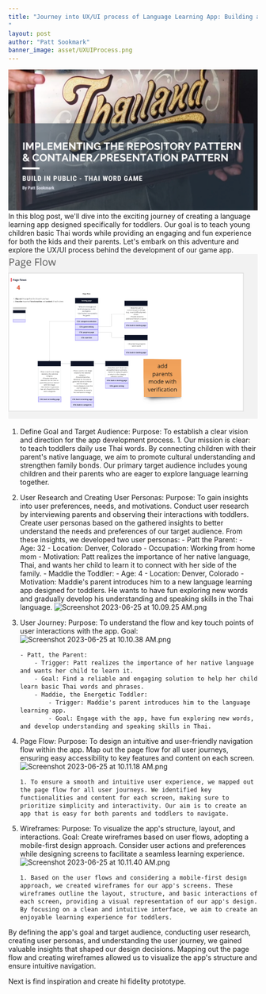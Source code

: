 ```yaml
---
title: "Journey into UX/UI process of Language Learning App: Building a Thai Word Game
"
layout: post
author: "Patt Sookmark"
banner_image: asset/UXUIProcess.png
---
```


<img class="blog-banner" src="/asset/blog-patterns.png" alt="blog-patterns" />
In this blog post, we'll dive into the exciting journey of creating a language learning app designed specifically for toddlers. Our goal is to teach young children basic Thai words while providing an engaging and fun experience for both the kids and their parents. Let's embark on this adventure and explore the UX/UI process behind the development of our game app.
<img class="screenshot" src="/asset/UX/Screenshot 2023-06-25 at 10.11.07 AM.png" alt="UX Process" />

1.  Define Goal and Target Audience:
    Purpose: To establish a clear vision and direction for the app development process. 1. Our mission is clear: to teach toddlers daily use Thai words. By connecting children with their parent's native language, we aim to promote cultural understanding and strengthen family bonds. Our primary target audience includes young children and their parents who are eager to explore language learning together.

2.  User Research and Creating User Personas:
    Purpose: To gain insights into user preferences, needs, and motivations. Conduct user research by interviewing parents and observing their interactions with toddlers. Create user personas based on the gathered insights to better understand the needs and preferences of our target audience. From these insights, we developed two user personas: - Patt the Parent: - Age: 32 - Location: Denver, Colorado - Occupation: Working from home mom - Motivation: Patt realizes the importance of her native language, Thai, and wants her child to learn it to connect with her side of the family. - Maddie the Toddler: - Age: 4 - Location: Denver, Colorado - Motivation: Maddie's parent introduces him to a new language learning app designed for toddlers. He wants to have fun exploring new words and gradually develop his understanding and speaking skills in the Thai language.
    ![Screenshot 2023-06-25 at 10.09.25 AM.png](https://s3-us-west-2.amazonaws.com/secure.notion-static.com/2c40af29-b336-48f1-8039-3e99daa6a7d5/Screenshot_2023-06-25_at_10.09.25_AM.png)

3.  User Journey:
    Purpose: To understand the flow and key touch points of user interactions with the app.
    Goal:
    ![Screenshot 2023-06-25 at 10.10.38 AM.png](https://s3-us-west-2.amazonaws.com/secure.notion-static.com/52c73e55-a7cb-4687-91e1-bc695163ddc9/Screenshot_2023-06-25_at_10.10.38_AM.png)

        - Patt, the Parent:
            - Trigger: Patt realizes the importance of her native language and wants her child to learn it.
            - Goal: Find a reliable and engaging solution to help her child learn basic Thai words and phrases.
            - Maddie, the Energetic Toddler:
                - Trigger: Maddie's parent introduces him to the language learning app.
                - Goal: Engage with the app, have fun exploring new words, and develop understanding and speaking skills in Thai.

4.  Page Flow:
    Purpose: To design an intuitive and user-friendly navigation flow within the app. Map out the page flow for all user journeys, ensuring easy accessibility to key features and content on each screen.
    ![Screenshot 2023-06-25 at 10.11.18 AM.png](https://s3-us-west-2.amazonaws.com/secure.notion-static.com/a2aefc61-9bd3-4dbb-9483-f2d781506c17/Screenshot_2023-06-25_at_10.11.18_AM.png)

        1. To ensure a smooth and intuitive user experience, we mapped out the page flow for all user journeys. We identified key functionalities and content for each screen, making sure to prioritize simplicity and interactivity. Our aim is to create an app that is easy for both parents and toddlers to navigate.

5.  Wireframes:
    Purpose: To visualize the app's structure, layout, and interactions.
    Goal: Create wireframes based on user flows, adopting a mobile-first design approach. Consider user actions and preferences while designing screens to facilitate a seamless learning experience.
    ![Screenshot 2023-06-25 at 10.11.40 AM.png](https://s3-us-west-2.amazonaws.com/secure.notion-static.com/5c4e1efa-de42-4c0c-bd9d-26b3427f4c1a/Screenshot_2023-06-25_at_10.11.40_AM.png)

        1. Based on the user flows and considering a mobile-first design approach, we created wireframes for our app's screens. These wireframes outline the layout, structure, and basic interactions of each screen, providing a visual representation of our app's design. By focusing on a clean and intuitive interface, we aim to create an enjoyable learning experience for toddlers.

By defining the app's goal and target audience, conducting user research, creating user personas, and understanding the user journey, we gained valuable insights that shaped our design decisions. Mapping out the page flow and creating wireframes allowed us to visualize the app's structure and ensure intuitive navigation.

Next is find inspiration and create hi fidelity prototype.
